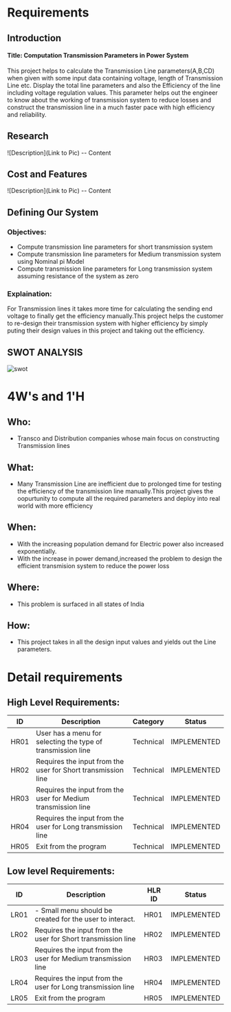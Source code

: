 # Requirements
## Introduction
#### Title: Computation Transmission Parameters in Power System
This project helps to calculate the Transmission Line parameters(A,B,CD) when given with some input data containing voltage, length of Transmission Line etc. Display the total line parameters and also the Efficiency of the line including voltage regulation values. This parameter helps out the engineer to know about the working of transmission system to reduce losses and construct the transmission line in a much faster pace with high efficiency and reliability.

## Research
![Description](Link to Pic)
-- Content 
## Cost and Features
![Description](Link to Pic)
-- Content 
## Defining Our System
  ### Objectives:
  - Compute transmission line parameters for short transmission system
  - Compute transmission line parameters for Medium transmission system using Nominal pi Model
  - Compute transmission line parameters for Long transmission system assuming resistance of the system as zero
  ### Explaination:
   For Transmission lines it takes more time for calculating the sending end voltage to finally get the efficiency manually.This project helps the customer to re-design their transmission system with higher efficiency by simply puting their design values in this project and taking out the efficiency.
## SWOT ANALYSIS
  ![swot](https://user-images.githubusercontent.com/36735523/114701479-7f0da300-9d40-11eb-83e8-2d78aa6d6446.png)


# 4W&#39;s and 1&#39;H

## Who:
- Transco and Distribution companies whose main focus on constructing Transmission lines

## What:
- Many Transmission Line are inefficient due to prolonged time for testing the efficiency of the transmission line manually.This project gives the oopurtunity to compute all the required parameters and deploy into real world with more efficiency

## When:
- With the increasing population demand for Electric power also increased exponentially.
- With the increase in power demand,increased the problem to design the efficient transmision system to reduce the power loss

## Where:
- This problem is surfaced in all states of India

## How:
- This project takes in all the design input values and yields out the Line parameters.

# Detail requirements
## High Level Requirements:
| ID | Description | Category | Status
| ------ | ------ | ------ | ------|
| HR01 | User has a menu for selecting the type of transmission line     |  Technical  |  IMPLEMENTED   |
| HR02 | Requires the input from the user for Short transmission line | Technical | IMPLEMENTED  |
| HR03 | Requires the input from the user for Medium transmission line | Technical | IMPLEMENTED  |
| HR04 | Requires the input from the user for Long transmission line | Technical | IMPLEMENTED  | 
| HR05 | Exit from the program | Technical | IMPLEMENTED  |


##  Low level Requirements:
| ID | Description | HLR ID | Status
| ------ | ------ | ------ | ------|
| LR01 | - Small menu should be created for the user to interact.     |  HR01  |  IMPLEMENTED   |
| LR02 | Requires the input from the user for Short transmission line | HR02 | IMPLEMENTED  |
| LR03 | Requires the input from the user for Medium transmission line | HR03 | IMPLEMENTED  |
| LR04 | Requires the input from the user for Long transmission line | HR04 | IMPLEMENTED  | 
| LR05 | Exit from the program | HR05 | IMPLEMENTED  |

